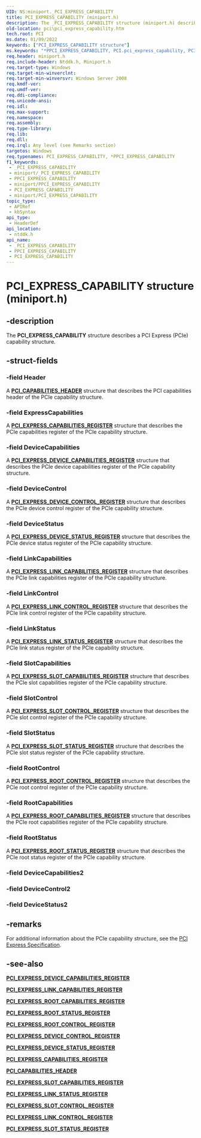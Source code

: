 ```yaml
---
UID: NS:miniport._PCI_EXPRESS_CAPABILITY
title: PCI_EXPRESS_CAPABILITY (miniport.h)
description: The _PCI_EXPRESS_CAPABILITY structure (miniport.h) describes a PCI Express (PCIe) capability structure.
old-location: pci\pci_express_capability.htm
tech.root: PCI
ms.date: 01/09/2022
keywords: ["PCI_EXPRESS_CAPABILITY structure"]
ms.keywords: "*PPCI_EXPRESS_CAPABILITY, PCI.pci_express_capability, PCI_EXPRESS_CAPABILITY, PCI_EXPRESS_CAPABILITY structure [Buses], PPCI_EXPRESS_CAPABILITY, PPCI_EXPRESS_CAPABILITY structure pointer [Buses], _PCI_EXPRESS_CAPABILITY, ntddk/PCI_EXPRESS_CAPABILITY, ntddk/PPCI_EXPRESS_CAPABILITY, pci_struct_9c629781-bcee-486d-bab3-5d5b7441ac72.xml"
req.header: miniport.h
req.include-header: Ntddk.h, Miniport.h
req.target-type: Windows
req.target-min-winverclnt: 
req.target-min-winversvr: Windows Server 2008
req.kmdf-ver: 
req.umdf-ver: 
req.ddi-compliance: 
req.unicode-ansi: 
req.idl: 
req.max-support: 
req.namespace: 
req.assembly: 
req.type-library: 
req.lib: 
req.dll: 
req.irql: Any level (see Remarks section)
targetos: Windows
req.typenames: PCI_EXPRESS_CAPABILITY, *PPCI_EXPRESS_CAPABILITY
f1_keywords:
 - _PCI_EXPRESS_CAPABILITY
 - miniport/_PCI_EXPRESS_CAPABILITY
 - PPCI_EXPRESS_CAPABILITY
 - miniport/PPCI_EXPRESS_CAPABILITY
 - PCI_EXPRESS_CAPABILITY
 - miniport/PCI_EXPRESS_CAPABILITY
topic_type:
 - APIRef
 - kbSyntax
api_type:
 - HeaderDef
api_location:
 - ntddk.h
api_name:
 - _PCI_EXPRESS_CAPABILITY
 - PPCI_EXPRESS_CAPABILITY
 - PCI_EXPRESS_CAPABILITY
---
```


# PCI_EXPRESS_CAPABILITY structure (miniport.h)

## -description

The **PCI_EXPRESS_CAPABILITY** structure describes a PCI Express (PCIe) capability structure.

## -struct-fields

### -field Header

A [**PCI_CAPABILITIES_HEADER**](../wdm/ns-wdm-_pci_capabilities_header.md) structure that describes the PCI capabilities header of the PCIe capability structure.

### -field ExpressCapabilities

A [**PCI_EXPRESS_CAPABILITIES_REGISTER**](../ntddk/ns-ntddk-_pci_express_capabilities_register.md) structure that describes the PCIe capabilities register of the PCIe capability structure.

### -field DeviceCapabilities

A [**PCI_EXPRESS_DEVICE_CAPABILITIES_REGISTER**](../ntddk/ns-ntddk-_pci_express_device_capabilities_register.md) structure that describes the PCIe device capabilities register of the PCIe capability structure.

### -field DeviceControl

A [**PCI_EXPRESS_DEVICE_CONTROL_REGISTER**](../ntddk/ns-ntddk-_pci_express_device_control_register.md) structure that describes the PCIe device control register of the PCIe capability structure.

### -field DeviceStatus

A [**PCI_EXPRESS_DEVICE_STATUS_REGISTER**](../ntddk/ns-ntddk-_pci_express_device_status_register.md) structure that describes the PCIe device status register of the PCIe capability structure.

### -field LinkCapabilities

A [**PCI_EXPRESS_LINK_CAPABILITIES_REGISTER**](../ntddk/ns-ntddk-_pci_express_link_capabilities_register.md) structure that describes the PCIe link capabilities register of the PCIe capability structure.

### -field LinkControl

A [**PCI_EXPRESS_LINK_CONTROL_REGISTER**](../ntddk/ns-ntddk-_pci_express_link_control_register.md) structure that describes the PCIe link control register of the PCIe capability structure.

### -field LinkStatus

A [**PCI_EXPRESS_LINK_STATUS_REGISTER**](../ntddk/ns-ntddk-_pci_express_link_status_register.md) structure that describes the PCIe link status register of the PCIe capability structure.

### -field SlotCapabilities

A [**PCI_EXPRESS_SLOT_CAPABILITIES_REGISTER**](../ntddk/ns-ntddk-_pci_express_slot_capabilities_register.md) structure that describes the PCIe slot capabilities register of the PCIe capability structure.

### -field SlotControl

A [**PCI_EXPRESS_SLOT_CONTROL_REGISTER**](../ntddk/ns-ntddk-_pci_express_slot_control_register.md) structure that describes the PCIe slot control register of the PCIe capability structure.

### -field SlotStatus

A [**PCI_EXPRESS_SLOT_STATUS_REGISTER**](../ntddk/ns-ntddk-_pci_express_slot_status_register.md) structure that describes the PCIe slot status register of the PCIe capability structure.

### -field RootControl

A [**PCI_EXPRESS_ROOT_CONTROL_REGISTER**](../ntddk/ns-ntddk-_pci_express_root_control_register.md) structure that describes the PCIe root control register of the PCIe capability structure.

### -field RootCapabilities

A [**PCI_EXPRESS_ROOT_CAPABILITIES_REGISTER**](../ntddk/ns-ntddk-_pci_express_root_capabilities_register.md) structure that describes the PCIe root capabilities register of the PCIe capability structure.

### -field RootStatus

A [**PCI_EXPRESS_ROOT_STATUS_REGISTER**](../ntddk/ns-ntddk-_pci_express_root_status_register.md) structure that describes the PCIe root status register of the PCIe capability structure.

### -field DeviceCapabilities2

### -field DeviceControl2

### -field DeviceStatus2

## -remarks

For additional information about the PCIe capability structure, see the [PCI Express Specification](https://pcisig.com/specifications/pciexpress).

## -see-also

[**PCI_EXPRESS_DEVICE_CAPABILITIES_REGISTER**](../ntddk/ns-ntddk-_pci_express_device_capabilities_register.md)

[**PCI_EXPRESS_LINK_CAPABILITIES_REGISTER**](../ntddk/ns-ntddk-_pci_express_link_capabilities_register.md)

[**PCI_EXPRESS_ROOT_CAPABILITIES_REGISTER**](../ntddk/ns-ntddk-_pci_express_root_capabilities_register.md)

[**PCI_EXPRESS_ROOT_STATUS_REGISTER**](../ntddk/ns-ntddk-_pci_express_root_status_register.md)

[**PCI_EXPRESS_ROOT_CONTROL_REGISTER**](../ntddk/ns-ntddk-_pci_express_root_control_register.md)

[**PCI_EXPRESS_DEVICE_CONTROL_REGISTER**](../ntddk/ns-ntddk-_pci_express_device_control_register.md)

[**PCI_EXPRESS_DEVICE_STATUS_REGISTER**](../ntddk/ns-ntddk-_pci_express_device_status_register.md)

[**PCI_EXPRESS_CAPABILITIES_REGISTER**](../ntddk/ns-ntddk-_pci_express_capabilities_register.md)

[**PCI_CAPABILITIES_HEADER**](../wdm/ns-wdm-_pci_capabilities_header.md)

[**PCI_EXPRESS_SLOT_CAPABILITIES_REGISTER**](../ntddk/ns-ntddk-_pci_express_slot_capabilities_register.md)

[**PCI_EXPRESS_LINK_STATUS_REGISTER**](../ntddk/ns-ntddk-_pci_express_link_status_register.md)

[**PCI_EXPRESS_SLOT_CONTROL_REGISTER**](../ntddk/ns-ntddk-_pci_express_slot_control_register.md)

[**PCI_EXPRESS_LINK_CONTROL_REGISTER**](../ntddk/ns-ntddk-_pci_express_link_control_register.md)

[**PCI_EXPRESS_SLOT_STATUS_REGISTER**](../ntddk/ns-ntddk-_pci_express_slot_status_register.md)
